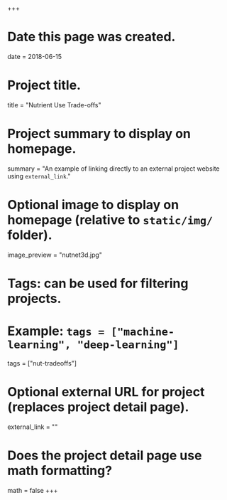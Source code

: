 +++
# Date this page was created.
date = 2018-06-15

# Project title.
title = "Nutrient Use Trade-offs"

# Project summary to display on homepage.
summary = "An example of linking directly to an external project website using `external_link`."

# Optional image to display on homepage (relative to `static/img/` folder).
image_preview = "nutnet3d.jpg"

# Tags: can be used for filtering projects.
# Example: `tags = ["machine-learning", "deep-learning"]`
tags = ["nut-tradeoffs"]

# Optional external URL for project (replaces project detail page).
external_link = ""

# Does the project detail page use math formatting?
math = false
+++
